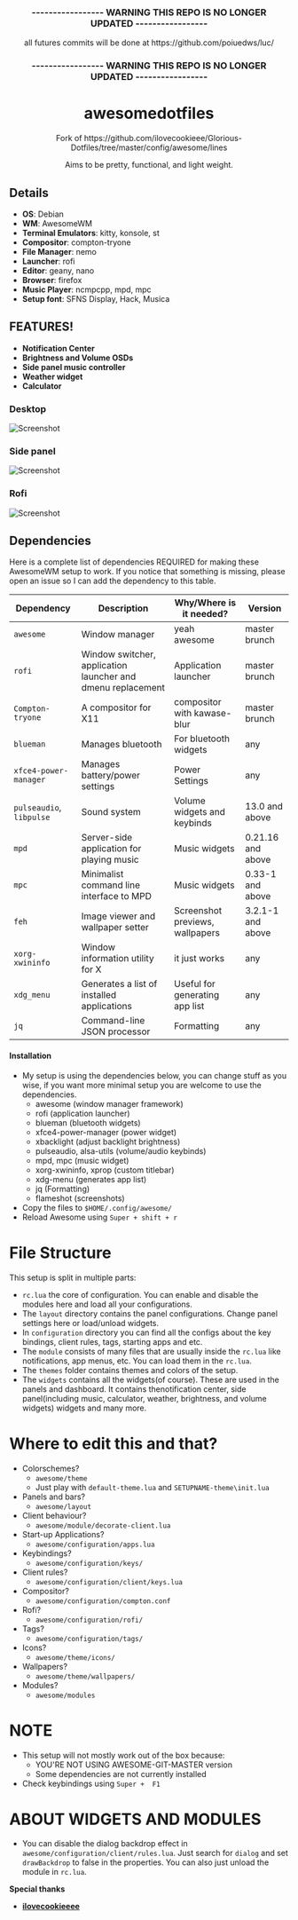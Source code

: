 <div align="center">
    <h3> ----------------- WARNING THIS REPO IS NO LONGER UPDATED ----------------- </h3>
        <p> all futures commits will be done at https://github.com/poiuedws/luc/ </p>
    <h3> ----------------- WARNING THIS REPO IS NO LONGER UPDATED ----------------- </h3>
    <h1>awesomedotfiles</h1>
    <p>Fork of  https://github.com/ilovecookieee/Glorious-Dotfiles/tree/master/config/awesome/lines</b></p>
    <p>Aims to be pretty, functional, and light weight. </p>
</div>

## Details
+ **OS**: Debian
+ **WM**: AwesomeWM
+ **Terminal Emulators**: kitty, konsole, st
+ **Compositor**: compton-tryone
+ **File Manager**: nemo
+ **Launcher**: rofi
+ **Editor**: geany, nano
+ **Browser**: firefox
+ **Music Player**: ncmpcpp, mpd, mpc
+ **Setup font**: SFNS Display, Hack, Musica

## FEATURES!
+ **Notification Center**
+ **Brightness and Volume OSDs**
+ **Side panel music controller**
+ **Weather widget**
+ **Calculator**


### Desktop
![Screenshot](https://i.imgur.com/8qdGQyv.jpg) 
### Side panel
![Screenshot](https://i.imgur.com/2Z9zCxo.png) 
### Rofi
![Screenshot](https://i.imgur.com/KYn4pFM.png) 

## Dependencies
Here is a complete list of dependencies REQUIRED for making these AwesomeWM setup to work.
If you notice that something is missing, please open an issue so I can add the dependency to this table.

| Dependency | Description | Why/Where is it needed? | Version |
| --- | --- | --- | --- |
| `awesome` | Window manager | yeah awesome | master brunch |
| `rofi` | Window switcher, application launcher and dmenu replacement | Application launcher | master brunch |
| `Compton-tryone` | A compositor for X11 | compositor with kawase-blur | master brunch |
| `blueman` | Manages bluetooth | For bluetooth widgets | any |
| `xfce4-power-manager` | Manages battery/power settings | Power Settings | any |
| `pulseaudio`, `libpulse` | Sound system | Volume widgets and keybinds | 13.0 and above |
| `mpd` | Server-side application for playing music | Music widgets | 0.21.16 and above |
| `mpc` | Minimalist command line interface to MPD | Music widgets | 0.33-1 and above |
| `feh` | Image viewer and wallpaper setter | Screenshot previews, wallpapers | 3.2.1-1 and above |
| `xorg-xwininfo` | Window information utility for X | it just works | any |
| `xdg_menu` | Generates a list of installed applications | Useful for generating app list | any |
| `jq` | Command-line JSON processor | Formatting | any |



#### Installation
+ My setup is using the dependencies below, you can change stuff as you wise, if you want more minimal setup you are welcome to use the dependencies.
  - awesome (window manager framework)
  - rofi (application launcher)
  - blueman (bluetooth widgets)
  - xfce4-power-manager (power widget)
  - xbacklight (adjust backlight brightness)
  - pulseaudio, alsa-utils (volume/audio keybinds)
  - mpd, mpc (music widget)
  - xorg-xwininfo, xprop (custom titlebar)
  - xdg-menu (generates app list)
  - jq (Formatting)
  - flameshot (screenshots)
+ Copy the files to `$HOME/.config/awesome/`
+ Reload Awesome using `Super + shift + r`


# File Structure
This setup is split in multiple parts:
+ `rc.lua` the core of configuration. You can enable and disable the modules here and load all your configurations.
+ The `layout` directory contains the panel configurations. Change panel settings here or load/unload widgets.
+ In `configuration` directory you can find all the configs about the key bindings, client rules, tags, starting apps and etc.
+ The `module` consists of many files that are usually inside the `rc.lua` like notifications, app menus, etc. You can load them in the `rc.lua`.
+ The `themes` folder contains themes and colors of the setup.
+ The `widgets` contains all the widgets(of course). These are used in the panels and dashboard. It contains thenotification center, side panel(including music, calculator, weather, brightness, and volume widgets) widgets and many more.

# Where to edit this and that?
+ Colorschemes?
  - `awesome/theme`
  - Just play with `default-theme.lua` and `SETUPNAME-theme\init.lua`
+ Panels and bars?
  - `awesome/layout`
+ Client behaviour?
  - `awesome/module/decorate-client.lua`
+ Start-up Applications?
  - `awesome/configuration/apps.lua`
+ Keybindings?
  - `awesome/configuration/keys/`
+ Client rules?
  - `awesome/configuration/client/keys.lua`
+ Compositor?
  -  `awesome/configuration/compton.conf`
+ Rofi?
  - `awesome/configuration/rofi/`
+ Tags?
  - `awesome/configuration/tags/`
+ Icons?
  - `awesome/theme/icons/`
+ Wallpapers?
  - `awesome/theme/wallpapers/`
+ Modules?
  - `awesome/modules`


# NOTE
+ This setup will not mostly work out of the box because:
  - YOU'RE NOT USING AWESOME-GIT-MASTER version
  - Some dependencies are not currently installed
+ Check keybindings using `Super +  F1`

# ABOUT WIDGETS AND MODULES
+ You can disable the dialog backdrop effect in `awesome/configuration/client/rules.lua`. Just search for `dialog` and set `drawBackdrop` to false in the properties. You can also just unload the module in `rc.lua`.






**Special thanks**
+ [**ilovecookieeee**](https://github.com/ilovecookieee)
